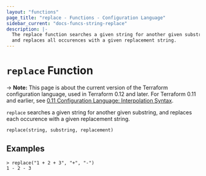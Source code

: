 ```yaml
---
layout: "functions"
page_title: "replace - Functions - Configuration Language"
sidebar_current: "docs-funcs-string-replace"
description: |-
  The replace function searches a given string for another given substring,
  and replaces all occurences with a given replacement string.
---
```


# `replace` Function

-> **Note:** This page is about the current version of the Terraform
configuration language, used in Terraform 0.12 and later. For Terraform 0.11 and
earlier, see
[0.11 Configuration Language: Interpolation Syntax](../configuration-0-11/interpolation.html).

`replace` searches a given string for another given substring, and replaces
each occurence with a given replacement string.

```hcl
replace(string, substring, replacement)
```

## Examples

```
> replace("1 + 2 + 3", "+", "-")
1 - 2 - 3
```
